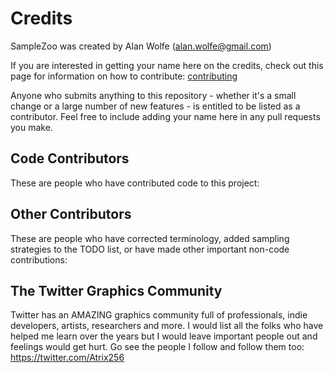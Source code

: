 # Credits

SampleZoo was created by Alan Wolfe (alan.wolfe@gmail.com)

If you are interested in getting your name here on the credits, check out this page for information on how to contribute: [contributing](contributing.md)

Anyone who submits anything to this repository - whether it's a small change or a large number of new features - is entitled to be listed as a contributor. Feel free to include adding your name here in any pull requests you make.

## Code Contributors

These are people who have contributed code to this project:


## Other Contributors

These are people who have corrected terminology, added sampling strategies to the TODO list, or have made other important non-code contributions:

## The Twitter Graphics Community

Twitter has an AMAZING graphics community full of professionals, indie developers, artists, researchers and more.  I would list all the folks who have helped me learn over the years but I would leave important people out and feelings would get hurt.  Go see the people I follow and follow them too: https://twitter.com/Atrix256

